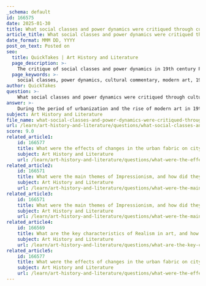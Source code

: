 ```yaml
---
_schema: default
id: 166575
date: 2025-01-30
title: What social classes and power dynamics were critiqued through cultural commentary in art during this period?
article_title: What social classes and power dynamics were critiqued through cultural commentary in art during this period?
date_format: MMM DD, YYYY
post_on_text: Posted on
seo:
  title: QuickTakes | Art History and Literature
  page_description: >-
    The critique of social classes and power dynamics in 19th century Parisian art reflects the interplay of different social strata, highlighting class struggles, gender roles, urbanization, and national identity through the lenses of artists such as Courbet, Manet, and Morisot.
  page_keywords: >-
    social classes, power dynamics, cultural commentary, modern art, 19th century Paris, class struggles, bourgeois critique, gender roles, urbanization, social isolation, cultural identity, nationalism, Realism, Impressionism, Gustave Courbet, Édouard Manet, Berthe Morisot
author: QuickTakes
question: >-
    What social classes and power dynamics were critiqued through cultural commentary in art during this period?
answer: >-
    During the period of urbanization and the rise of modern art in 19th century Paris, various social classes and power dynamics were critiqued through cultural commentary in art. The interplay between different social strata—such as the bourgeoisie, working class, and aristocracy—was a central theme in many artistic movements, particularly Realism and Impressionism.\n\n1. **Class Struggles**: Artists like Gustave Courbet used their work to highlight the struggles of the working class. His paintings often depicted laborers and the poor, challenging the romanticized views of rural life and the bourgeois lifestyle. This focus on the working class served as a critique of the social inequalities and injustices prevalent in society.\n\n2. **Bourgeois Critique**: The burgeoning middle class, or bourgeoisie, began to assert its influence during this period. Artists such as Édouard Manet and the Impressionists critiqued bourgeois values and norms through their depictions of contemporary life. Manet's works often challenged traditional artistic conventions and social expectations, prompting viewers to reconsider their perceptions of art and society.\n\n3. **Gender Roles**: The representation of women in art also reflected and critiqued societal norms. Many artists explored themes of femininity and the roles of women in society, often highlighting the constraints placed upon them. This critique was evident in the works of artists like Berthe Morisot, who portrayed women in domestic settings, subtly commenting on their limited roles within the patriarchal structure of society.\n\n4. **Urbanization and Social Isolation**: The rapid urbanization of Paris led to significant changes in social dynamics, including increased social isolation. Artists responded to this phenomenon by depicting the alienation experienced by individuals in the modern city. Impressionist works often captured fleeting moments of urban life, reflecting both the vibrancy and the loneliness of modern existence.\n\n5. **Cultural Identity and Nationalism**: The political upheavals of the time, including the rise of nationalism, influenced artistic expression. Artists incorporated themes of national identity into their work, responding to the cultural shifts and the desire for a distinct national character. This was particularly evident in the works of artists who sought to define a French identity amidst the changing social landscape.\n\nIn summary, the critique of social classes and power dynamics in art during this period was multifaceted, addressing issues of class struggle, gender roles, urbanization, and national identity. Artists used their work as a means of commentary, reflecting the complexities of contemporary life and challenging the status quo.
subject: Art History and Literature
file_name: what-social-classes-and-power-dynamics-were-critiqued-through-cultural-commentary-in-art-during-this-period.md
url: /learn/art-history-and-literature/questions/what-social-classes-and-power-dynamics-were-critiqued-through-cultural-commentary-in-art-during-this-period
score: 9.0
related_article1:
    id: 166577
    title: What were the effects of changes in the urban fabric on city life and infrastructure in Paris?
    subject: Art History and Literature
    url: /learn/art-history-and-literature/questions/what-were-the-effects-of-changes-in-the-urban-fabric-on-city-life-and-infrastructure-in-paris
related_article2:
    id: 166571
    title: What were the main themes of Impressionism, and how did they reflect urban and suburban life?
    subject: Art History and Literature
    url: /learn/art-history-and-literature/questions/what-were-the-main-themes-of-impressionism-and-how-did-they-reflect-urban-and-suburban-life
related_article3:
    id: 166571
    title: What were the main themes of Impressionism, and how did they reflect urban and suburban life?
    subject: Art History and Literature
    url: /learn/art-history-and-literature/questions/what-were-the-main-themes-of-impressionism-and-how-did-they-reflect-urban-and-suburban-life
related_article4:
    id: 166569
    title: What are the key characteristics of Realism in art, and how did it address the class divide?
    subject: Art History and Literature
    url: /learn/art-history-and-literature/questions/what-are-the-key-characteristics-of-realism-in-art-and-how-did-it-address-the-class-divide
related_article5:
    id: 166577
    title: What were the effects of changes in the urban fabric on city life and infrastructure in Paris?
    subject: Art History and Literature
    url: /learn/art-history-and-literature/questions/what-were-the-effects-of-changes-in-the-urban-fabric-on-city-life-and-infrastructure-in-paris
---
```


&nbsp;